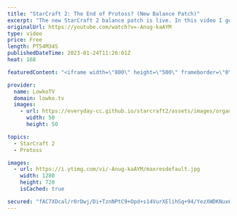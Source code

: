 ```yaml
---
title: "StarCraft 2: The End of Protoss? (New Balance Patch)"
excerpt: "The new StarCraft 2 balance patch is live. In this video I go over all the changes made to Zerg, Protoss and Terran and ramble about a few things related to SC2.  https://news.blizzard.com/en-us/starcraft2/23893118/starcraft-ii-5-0-11-patch-notes  Support my work: https://patreon.com/lowkotv Lowko Merch:"
originalUrl: https://youtube.com/watch?v=-Anug-kaAYM
type: video
price: Free
length: PT54M34S
publishedDateTime: 2023-01-24T11:26:01Z
heat: 168

featuredContent: "<iframe width=\"800\" height=\"500\" frameborder=\"0\" src=\"https://www.youtube.com/embed/-Anug-kaAYM\" allow=\"accelerometer; autoplay; encrypted-media; gyroscope; picture-in-picture\" allowfullscreen></iframe>"

provider:
  name: LowkoTV
  domain: lowko.tv
  images:
    - url: https://everyday-cc.github.io/starcraft2/assets/images/organizations/lowko.tv-50x50.jpg
      width: 50
      height: 50

topics:
  - StarCraft 2
  - Protoss

images:
  - url: https://i.ytimg.com/vi/-Anug-kaAYM/maxresdefault.jpg
    width: 1280
    height: 720
    isCached: true

secured: "fAC7XDcal/r0rDwj/Di+TznNPtC9+Opd+s14VurXElihSq+94/YezXWDKNux6ajLE4sY2diqy7NtTF13uAAw1/nbZrP8Lrxt5uauduNg/gpSupQmJQ/M7Ptm8RGXtOaSQMQS/j+MX4rEj2hwfYOLrTGmj1lJtsrIs6LzYeKUbm1WCrqYhvlxoctBhXxRhQiJFIdqM/5MoXf5y2roJp6l2ZvnROEW3P8X+p2OToEmUYb+djoX1Rygs7N1L6TXPV0aPIG6zYUUKWkNt+/OuuG5wqo3ErLUlRc4xtk/bsJHdm6ALrAELgp/t81uLN4i7Bnvgx5b5sGDUCSCVRn0RUUOLe8Tf/4SIe5PayniFg1a1pqtfjCaoyWOdiZkl/gNSpLD6mmybC2CGL7fiPFTekYrmNWqKkqcYc+uuHd9qtjZC6dR5kq5eMCdlSNefUbgc87N;5VspwfbudMpIju25S6jRKA=="
---
```


